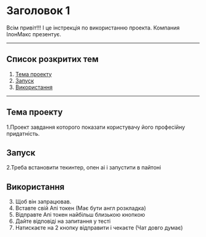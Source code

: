 # Заголовок 1
Всім привіт!!!
І це інстрекція по використанню проекта.
Компания ІлонМакс презентує.
____
## Список розкритих тем
1. [Тема проекту](#Темапроекту)
2. [Запуск](#Запуск)
3. [Використання](#Використання)
____
## Тема проекту
1.Проект завдання которого показати користувачу його професійну придатність.
## Запуск
2.Треба встановити текинтер, опен аі і запустити в пайтоні
## Використання
3. Щоб він запрацював.
  1. Вставте свій Апі токен (Має бути англ розкладка)
  2. Відправте Апі токен найбільш близькою кнопкою
  3. Дайте відповіді на запитання у тесті
  4. Натискаєте на 2 кнопку відправити і чекаєте (Чат довго думає)


